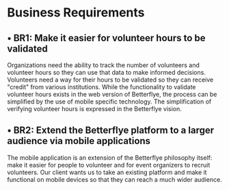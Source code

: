 # Business Requirements

## • BR1: Make it easier for volunteer hours to be validated

Organizations need the ability to track the number of volunteers and volunteer hours so they can use that data to make informed decisions. Volunteers need a way for their hours to be validated so they can receive "credit" from various institutions. While the functionality to validate volunteer hours exists in the web version of Betterflye, the process can be simplified by the use of mobile specific technology. The simplification of verifying volunteer hours is expressed in the Betterflye vision.

## • BR2: Extend the Betterflye platform to a larger audience via mobile applications

The mobile application is an extension of the Betterflye philosophy itself: make it easier for people to volunteer and for event organizers to recruit volunteers. Our client wants us to take an existing platform and make it functional on mobile devices so that they can reach a much wider audience.
